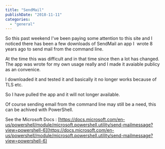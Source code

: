 ```yaml
---
title: "SendMail"
publishDate: "2018-11-11"
categories: 
  - "general"
---
```


So this past weekend I've been paying some attention to this site and I noticed there has been a few downloads of SendMail an app I  wrote 8 years ago to send mail from the command line.

At the time this was difficult and in that time since then a lot has changed.  The app was wrote for my own usage really and I made it avaiable publicy as an convenice.  
  
I downloaded it and tested it and basically it no longer works because of TLS etc.

So I have pulled the app and it will not longer available.

Of course sending email from the command line may still be a need, this can be achived with PowerShell.

See the Microsoft Docs : [https://docs.microsoft.com/en-us/powershell/module/microsoft.powershell.utility/send-mailmessage?view=powershell-6](https://docs.microsoft.com/en-us/powershell/module/microsoft.powershell.utility/send-mailmessage?view=powershell-6)
